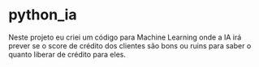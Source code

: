 # python_ia
 Neste projeto eu criei um código para Machine Learning onde a IA irá prever se o score de crédito dos clientes são bons ou ruins para saber o quanto liberar de crédito para eles.
